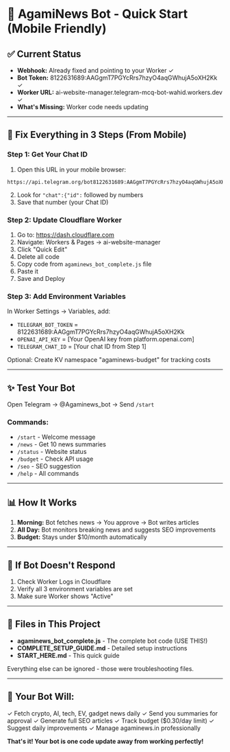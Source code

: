 # 🚀 AgamiNews Bot - Quick Start (Mobile Friendly)

## ✅ Current Status
- **Webhook:** Already fixed and pointing to your Worker ✓
- **Bot Token:** 8122631689:AAGgmT7PGYcRrs7hzyO4aqGWhujA5oXH2Kk ✓
- **Worker URL:** ai-website-manager.telegram-mcq-bot-wahid.workers.dev ✓
- **What's Missing:** Worker code needs updating

---

## 📱 Fix Everything in 3 Steps (From Mobile)

### Step 1: Get Your Chat ID
1. Open this URL in your mobile browser:
```
https://api.telegram.org/bot8122631689:AAGgmT7PGYcRrs7hzyO4aqGWhujA5oXH2Kk/getUpdates
```
2. Look for `"chat":{"id":` followed by numbers
3. Save that number (your Chat ID)

### Step 2: Update Cloudflare Worker
1. Go to: https://dash.cloudflare.com
2. Navigate: Workers & Pages → ai-website-manager
3. Click "Quick Edit"
4. Delete all code
5. Copy code from `agaminews_bot_complete.js` file
6. Paste it
7. Save and Deploy

### Step 3: Add Environment Variables
In Worker Settings → Variables, add:
- `TELEGRAM_BOT_TOKEN` = 8122631689:AAGgmT7PGYcRrs7hzyO4aqGWhujA5oXH2Kk
- `OPENAI_API_KEY` = [Your OpenAI key from platform.openai.com]
- `TELEGRAM_CHAT_ID` = [Your chat ID from Step 1]

Optional: Create KV namespace "agaminews-budget" for tracking costs

---

## ✨ Test Your Bot
Open Telegram → @Agaminews_bot → Send `/start`

### Commands:
- `/start` - Welcome message
- `/news` - Get 10 news summaries
- `/status` - Website status
- `/budget` - Check API usage
- `/seo` - SEO suggestion
- `/help` - All commands

---

## 📊 How It Works
1. **Morning:** Bot fetches news → You approve → Bot writes articles
2. **All Day:** Bot monitors breaking news and suggests SEO improvements
3. **Budget:** Stays under $10/month automatically

---

## 🔧 If Bot Doesn't Respond
1. Check Worker Logs in Cloudflare
2. Verify all 3 environment variables are set
3. Make sure Worker shows "Active"

---

## 📝 Files in This Project
- **agaminews_bot_complete.js** - The complete bot code (USE THIS!)
- **COMPLETE_SETUP_GUIDE.md** - Detailed setup instructions
- **START_HERE.md** - This quick guide

Everything else can be ignored - those were troubleshooting files.

---

## 🎯 Your Bot Will:
✓ Fetch crypto, AI, tech, EV, gadget news daily
✓ Send you summaries for approval
✓ Generate full SEO articles
✓ Track budget ($0.30/day limit)
✓ Suggest daily improvements
✓ Manage agaminews.in professionally

**That's it! Your bot is one code update away from working perfectly!**
